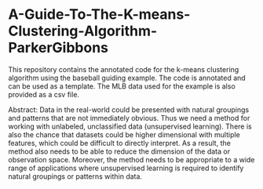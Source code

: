 # A-Guide-To-The-K-means-Clustering-Algorithm-ParkerGibbons

This repository contains the annotated code for the k-means clustering algorithm using the baseball guiding example. The code is annotated and can be used as a template. The MLB data used for the example is also provided as a csv file. 

Abstract:
Data in the real-world could be presented with natural groupings and patterns that are not immediately obvious. Thus we need a method for working with unlabeled, unclassified data (unsupervised learning). There is also the chance that datasets could be higher dimensional with multiple features, which could be difficult to directly interpret. As a result, the method also needs to be able to reduce the dimension of the data or observation space. Moreover, the method needs to be appropriate to a wide range of applications where unsupervised learning is required to identify natural groupings or patterns within data.
